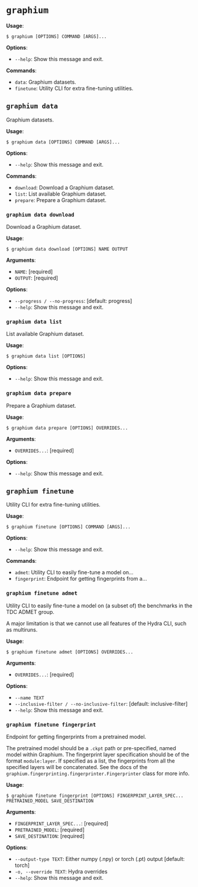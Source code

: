 # `graphium`

**Usage**:

```console
$ graphium [OPTIONS] COMMAND [ARGS]...
```

**Options**:

* `--help`: Show this message and exit.

**Commands**:

* `data`: Graphium datasets.
* `finetune`: Utility CLI for extra fine-tuning utilities.

## `graphium data`

Graphium datasets.

**Usage**:

```console
$ graphium data [OPTIONS] COMMAND [ARGS]...
```

**Options**:

* `--help`: Show this message and exit.

**Commands**:

* `download`: Download a Graphium dataset.
* `list`: List available Graphium dataset.
* `prepare`: Prepare a Graphium dataset.

### `graphium data download`

Download a Graphium dataset.

**Usage**:

```console
$ graphium data download [OPTIONS] NAME OUTPUT
```

**Arguments**:

* `NAME`: [required]
* `OUTPUT`: [required]

**Options**:

* `--progress / --no-progress`: [default: progress]
* `--help`: Show this message and exit.

### `graphium data list`

List available Graphium dataset.

**Usage**:

```console
$ graphium data list [OPTIONS]
```

**Options**:

* `--help`: Show this message and exit.

### `graphium data prepare`

Prepare a Graphium dataset.

**Usage**:

```console
$ graphium data prepare [OPTIONS] OVERRIDES...
```

**Arguments**:

* `OVERRIDES...`: [required]

**Options**:

* `--help`: Show this message and exit.

## `graphium finetune`

Utility CLI for extra fine-tuning utilities.

**Usage**:

```console
$ graphium finetune [OPTIONS] COMMAND [ARGS]...
```

**Options**:

* `--help`: Show this message and exit.

**Commands**:

* `admet`: Utility CLI to easily fine-tune a model on...
* `fingerprint`: Endpoint for getting fingerprints from a...

### `graphium finetune admet`

Utility CLI to easily fine-tune a model on (a subset of) the benchmarks in the TDC ADMET group.

A major limitation is that we cannot use all features of the Hydra CLI, such as multiruns.

**Usage**:

```console
$ graphium finetune admet [OPTIONS] OVERRIDES...
```

**Arguments**:

* `OVERRIDES...`: [required]

**Options**:

* `--name TEXT`
* `--inclusive-filter / --no-inclusive-filter`: [default: inclusive-filter]
* `--help`: Show this message and exit.

### `graphium finetune fingerprint`

Endpoint for getting fingerprints from a pretrained model.

The pretrained model should be a `.ckpt` path or pre-specified, named model within Graphium.
The fingerprint layer specification should be of the format `module:layer`.
If specified as a list, the fingerprints from all the specified layers will be concatenated.
See the docs of the `graphium.fingerprinting.fingerprinter.Fingerprinter` class for more info.

**Usage**:

```console
$ graphium finetune fingerprint [OPTIONS] FINGERPRINT_LAYER_SPEC... PRETRAINED_MODEL SAVE_DESTINATION
```

**Arguments**:

* `FINGERPRINT_LAYER_SPEC...`: [required]
* `PRETRAINED_MODEL`: [required]
* `SAVE_DESTINATION`: [required]

**Options**:

* `--output-type TEXT`: Either numpy (.npy) or torch (.pt) output  [default: torch]
* `-o, --override TEXT`: Hydra overrides
* `--help`: Show this message and exit.
